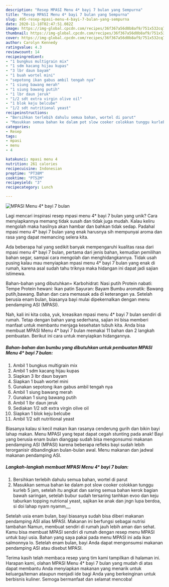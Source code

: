 ```yaml
---
description: "Resep MPASI Menu 4* bayi 7 bulan yang Sempurna"
title: "Resep MPASI Menu 4* bayi 7 bulan yang Sempurna"
slug: 495-resep-mpasi-menu-4-bayi-7-bulan-yang-sempurna
date: 2020-11-18T02:47:51.082Z
image: https://img-global.cpcdn.com/recipes/36f367a56d0b8af9/751x532cq70/mpasi-menu-4-bayi-7-bulan-foto-resep-utama.jpg
thumbnail: https://img-global.cpcdn.com/recipes/36f367a56d0b8af9/751x532cq70/mpasi-menu-4-bayi-7-bulan-foto-resep-utama.jpg
cover: https://img-global.cpcdn.com/recipes/36f367a56d0b8af9/751x532cq70/mpasi-menu-4-bayi-7-bulan-foto-resep-utama.jpg
author: Carolyn Kennedy
ratingvalue: 4.3
reviewcount: 14
recipeingredient:
- "1 bungkus multigrain mix"
- "1 sdm kacang hijau kupas"
- "3 lbr daun bayam"
- "1 buah wortel mini"
- "sepotong ikan gabus ambil tengah nya"
- "1 siung bawang merah"
- "1 siung bawang putih"
- "1 lbr daun jeruk"
- "1/2 sdt extra virgin olive oil"
- "1 blok keju belcube"
- "1/2 sdt nutritional yeast"
recipeinstructions:
- "Bersihkan terlebih dahulu semua bahan, wortel di parut"
- "Masukkan semua bahan ke dalam pot slow cooker colokkan tunggu kurleb 5 jam, setelah itu angkat dan saring semua bahan kerok bagian bawah saringan, setelah bubur sudah tersaring tanhkan evoo dan keju taburkan topping nutrional yeast, sajikan ke anak dan jngn lupa berdoa, si doi lahap nyam nyamm,,,,"
categories:
- Resep
tags:
- mpasi
- menu
- 4

katakunci: mpasi menu 4 
nutrition: 261 calories
recipecuisine: Indonesian
preptime: "PT38M"
cooktime: "PT52M"
recipeyield: "3"
recipecategory: Lunch

---
```



![MPASI Menu 4* bayi 7 bulan](https://img-global.cpcdn.com/recipes/36f367a56d0b8af9/751x532cq70/mpasi-menu-4-bayi-7-bulan-foto-resep-utama.jpg)

Lagi mencari inspirasi resep mpasi menu 4* bayi 7 bulan yang unik? Cara menyiapkannya memang tidak susah dan tidak juga mudah. Kalau keliru mengolah maka hasilnya akan hambar dan bahkan tidak sedap. Padahal mpasi menu 4* bayi 7 bulan yang enak harusnya sih mempunyai aroma dan rasa yang dapat memancing selera kita.

Ada beberapa hal yang sedikit banyak mempengaruhi kualitas rasa dari mpasi menu 4* bayi 7 bulan, pertama dari jenis bahan, kemudian pemilihan bahan segar, sampai cara mengolah dan menghidangkannya. Tidak usah pusing kalau mau menyiapkan mpasi menu 4* bayi 7 bulan yang enak di rumah, karena asal sudah tahu triknya maka hidangan ini dapat jadi sajian istimewa.

Bahan-bahan yang dibutuhkan= Karbohidrat: Nasi putih Protein nabati: Tempe Protein hewani: Ikan patin Sayuran: Bayam Bumbu aromatik: Bawang putih,bawang. Bahan dan cara memasak ada di keterangan ya. Setelah berusia enam bulan, biasanya bayi mulai dipekernalkan dengan menu pendamping ASI (MPASI).


Nah, kali ini kita coba, yuk, kreasikan mpasi menu 4* bayi 7 bulan sendiri di rumah. Tetap dengan bahan yang sederhana, sajian ini bisa memberi manfaat untuk membantu menjaga kesehatan tubuh kita. Anda bisa membuat MPASI Menu 4* bayi 7 bulan memakai 11 bahan dan 2 langkah pembuatan. Berikut ini cara untuk menyiapkan hidangannya.

<!--inarticleads1-->

##### Bahan-bahan dan bumbu yang dibutuhkan untuk pembuatan MPASI Menu 4* bayi 7 bulan:

1. Ambil 1 bungkus multigrain mix
1. Ambil 1 sdm kacang hijau kupas
1. Siapkan 3 lbr daun bayam
1. Siapkan 1 buah wortel mini
1. Gunakan sepotong ikan gabus ambil tengah nya
1. Ambil 1 siung bawang merah
1. Gunakan 1 siung bawang putih
1. Ambil 1 lbr daun jeruk
1. Sediakan 1/2 sdt extra virgin olive oil
1. Siapkan 1 blok keju belcube
1. Ambil 1/2 sdt nutritional yeast


Biasanya kalau si kecil makan ikan rasanya cenderung gurih dan bikin bayi lahap makan. Menu MPASI yang tepat dapat cegah stunting pada anak! Bayi yang berusia enam bulan dianggap sudah bisa mengonsumsi makanan pendamping ASI (MPASI) karena beberapa refleks bayi sudah lebih terorganisir dibandingkan bulan-bulan awal. Menu makanan dan jadwal makanan pendamping ASI. 

<!--inarticleads2-->

##### Langkah-langkah membuat MPASI Menu 4* bayi 7 bulan:

1. Bersihkan terlebih dahulu semua bahan, wortel di parut
1. Masukkan semua bahan ke dalam pot slow cooker colokkan tunggu kurleb 5 jam, setelah itu angkat dan saring semua bahan kerok bagian bawah saringan, setelah bubur sudah tersaring tanhkan evoo dan keju taburkan topping nutrional yeast, sajikan ke anak dan jngn lupa berdoa, si doi lahap nyam nyamm,,,,


Setelah usia enam bulan, bayi biasanya sudah bisa diberi makanan pendamping ASI alias MPASI. Makanan ini berfungsi sebagai nutrisi tambahan Namun, membuat sendiri di rumah jauh lebih aman dan sehat. Kamu bisa membuat MPASI sendiri di rumah dengan resep menu MPASI untuk bayi usia. Bahan yang saya pakai pada menu MPASI ini ada ikan salmonnya lo. Setelah enam bulan, bayi Anda dapat mengonsumsi makanan pendamping ASI atau disebut MPASI. 

Terima kasih telah membaca resep yang tim kami tampilkan di halaman ini. Harapan kami, olahan MPASI Menu 4* bayi 7 bulan yang mudah di atas dapat membantu Anda menyiapkan makanan yang menarik untuk keluarga/teman ataupun menjadi ide bagi Anda yang berkeinginan untuk berbisnis kuliner. Semoga bermanfaat dan selamat mencoba!
